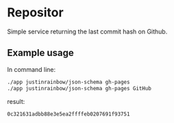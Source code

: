 # Repositor

Simple service returning the last commit hash on Github.

## Example usage

In command line:
```bash
./app justinrainbow/json-schema gh-pages
./app justinrainbow/json-schema gh-pages GitHub
```
result:
```
0c321631adbb88e3e5ea2ffffeb0207691f93751
```